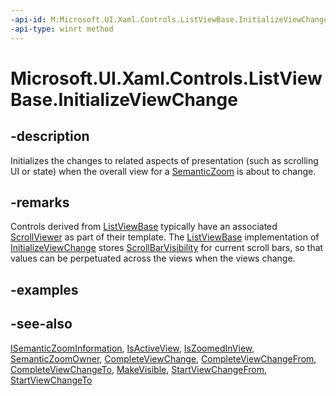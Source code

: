 ```yaml
---
-api-id: M:Microsoft.UI.Xaml.Controls.ListViewBase.InitializeViewChange
-api-type: winrt method
---
```


<!-- Method syntax
public void InitializeViewChange()
-->

# Microsoft.UI.Xaml.Controls.ListViewBase.InitializeViewChange

## -description
Initializes the changes to related aspects of presentation (such as scrolling UI or state) when the overall view for a [SemanticZoom](isemanticzoominformation.md) is about to change.

## -remarks
Controls derived from [ListViewBase](listviewbase.md) typically have an associated [ScrollViewer](scrollviewer.md) as part of their template. The [ListViewBase](listviewbase.md) implementation of [InitializeViewChange](isemanticzoominformation_initializeviewchange_1165335344.md) stores [ScrollBarVisibility](scrollbarvisibility.md) for current scroll bars, so that values can be perpetuated across the views when the views change.

## -examples

## -see-also
[ISemanticZoomInformation](isemanticzoominformation.md), [IsActiveView](listviewbase_isactiveview.md), [IsZoomedInView](listviewbase_iszoomedinview.md), [SemanticZoomOwner](listviewbase_semanticzoomowner.md), [CompleteViewChange](listviewbase_completeviewchange_1917507883.md), [CompleteViewChangeFrom](listviewbase_completeviewchangefrom_996733196.md), [CompleteViewChangeTo](listviewbase_completeviewchangeto_400609881.md), [MakeVisible](listviewbase_makevisible_497090924.md), [StartViewChangeFrom](listviewbase_startviewchangefrom_1194830824.md), [StartViewChangeTo](listviewbase_startviewchangeto_1278247285.md)
